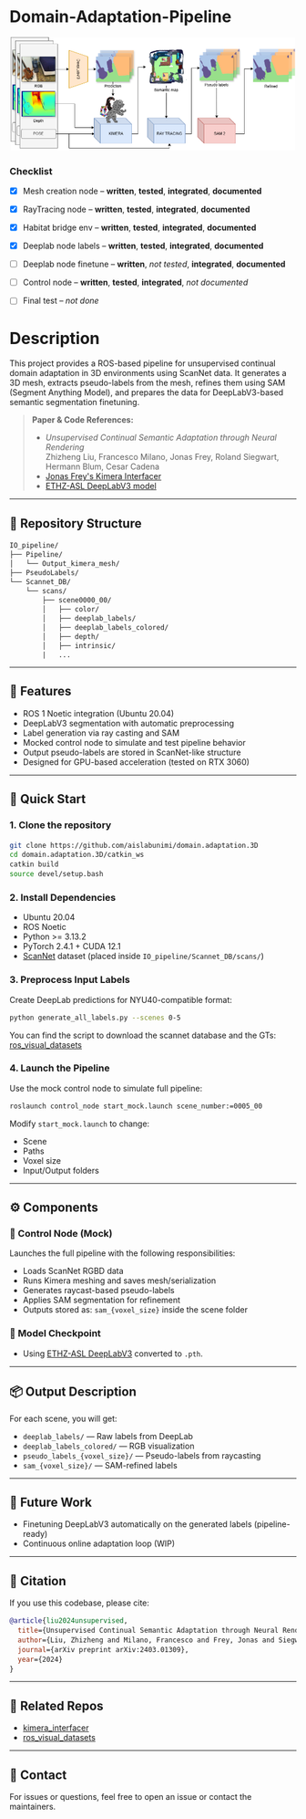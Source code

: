 # Domain-Adaptation-Pipeline
<p align="center">
  <img src="diagram.png" alt="System Diagram" width="500"/>
</p>

### Checklist
- [x] Mesh creation node – **written**, **tested**, **integrated**, **documented**
- [x] RayTracing node – **written**, **tested**, **integrated**, **documented**
- [x] Habitat bridge env – **written**, **tested**, **integrated**, **documented**
- [x] Deeplab node labels – **written**, **tested**, **integrated**, **documented**
- [ ] Deeplab node finetune – **written**, _not tested_, **integrated**, **documented**
- [ ] Control node – **written**, **tested**, **integrated**, _not documented_
- [ ] Final test – _not done_


# Description

This project provides a ROS-based pipeline for unsupervised continual domain adaptation in 3D environments using ScanNet data. It generates a 3D mesh, extracts pseudo-labels from the mesh, refines them using SAM (Segment Anything Model), and prepares the data for DeepLabV3-based semantic segmentation finetuning.

> **Paper & Code References:**
> - _Unsupervised Continual Semantic Adaptation through Neural Rendering_  
>   Zhizheng Liu, Francesco Milano, Jonas Frey, Roland Siegwart, Hermann Blum, Cesar Cadena  
> - [Jonas Frey's Kimera Interfacer](https://github.com/JonasFrey96/Kimera-Interfacer)
> - [ETHZ-ASL DeepLabV3 model](https://www.research-collection.ethz.ch/handle/20.500.11850/637142)

---

## 📁 Repository Structure

```
IO_pipeline/
├── Pipeline/
│   └── Output_kimera_mesh/
├── PseudoLabels/
└── Scannet_DB/
    └── scans/
        ├── scene0000_00/
        │   ├── color/
        │   ├── deeplab_labels/
        │   ├── deeplab_labels_colored/
        │   ├── depth/
        │   ├── intrinsic/
        |   ...
```

---

## 🧩 Features

- ROS 1 Noetic integration (Ubuntu 20.04)
- DeepLabV3 segmentation with automatic preprocessing
- Label generation via ray casting and SAM
- Mocked control node to simulate and test pipeline behavior
- Output pseudo-labels are stored in ScanNet-like structure
- Designed for GPU-based acceleration (tested on RTX 3060)

---

## 🚀 Quick Start

### 1. Clone the repository

```bash
git clone https://github.com/aislabunimi/domain.adaptation.3D
cd domain.adaptation.3D/catkin_ws
catkin build
source devel/setup.bash
```

### 2. Install Dependencies

- Ubuntu 20.04
- ROS Noetic
- Python >= 3.13.2
- PyTorch 2.4.1 + CUDA 12.1
- [ScanNet](http://www.scan-net.org/) dataset (placed inside `IO_pipeline/Scannet_DB/scans/`)

### 3. Preprocess Input Labels

Create DeepLab predictions for NYU40-compatible format:

```bash
python generate_all_labels.py --scenes 0-5
```

You can find the script to download the scannet database and the GTs: [ros_visual_datasets](https://github.com/micheleantonazzi/ros_visual_datasets)

### 4. Launch the Pipeline

Use the mock control node to simulate full pipeline:

```bash
roslaunch control_node start_mock.launch scene_number:=0005_00
```

Modify `start_mock.launch` to change:
- Scene
- Paths
- Voxel size
- Input/Output folders

---

## ⚙️ Components

### 🔧 Control Node (Mock)

Launches the full pipeline with the following responsibilities:
- Loads ScanNet RGBD data
- Runs Kimera meshing and saves mesh/serialization
- Generates raycast-based pseudo-labels
- Applies SAM segmentation for refinement
- Outputs stored as: `sam_{voxel_size}` inside the scene folder

### 🧠 Model Checkpoint

- Using [ETHZ-ASL DeepLabV3](https://www.research-collection.ethz.ch/handle/20.500.11850/637142/best-epoch143-step175536.ckpt) converted to `.pth`.

---

## 📦 Output Description

For each scene, you will get:
- `deeplab_labels/` — Raw labels from DeepLab
- `deeplab_labels_colored/` — RGB visualization
- `pseudo_labels_{voxel_size}/` — Pseudo-labels from raycasting
- `sam_{voxel_size}/` — SAM-refined labels

---

## 🧪 Future Work

- Finetuning DeepLabV3 automatically on the generated labels (pipeline-ready)
- Continuous online adaptation loop (WIP)

---

## 📝 Citation

If you use this codebase, please cite:

```bibtex
@article{liu2024unsupervised,
  title={Unsupervised Continual Semantic Adaptation through Neural Rendering},
  author={Liu, Zhizheng and Milano, Francesco and Frey, Jonas and Siegwart, Roland and Blum, Hermann and Cadena, Cesar},
  journal={arXiv preprint arXiv:2403.01309},
  year={2024}
}
```

---

## 🔗 Related Repos

- [kimera_interfacer](https://github.com/JonasFrey/kimera_interfacer)
- [ros_visual_datasets](https://github.com/micheleantonazzi/ros_visual_datasets)

---

## 💬 Contact

For issues or questions, feel free to open an issue or contact the maintainers.

